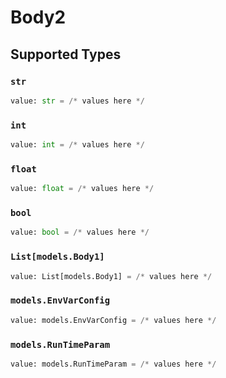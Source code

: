 # Body2


## Supported Types

### `str`

```python
value: str = /* values here */
```

### `int`

```python
value: int = /* values here */
```

### `float`

```python
value: float = /* values here */
```

### `bool`

```python
value: bool = /* values here */
```

### `List[models.Body1]`

```python
value: List[models.Body1] = /* values here */
```

### `models.EnvVarConfig`

```python
value: models.EnvVarConfig = /* values here */
```

### `models.RunTimeParam`

```python
value: models.RunTimeParam = /* values here */
```

